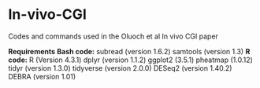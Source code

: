# In-vivo-CGI

Codes and commands used in the Oluoch et al In vivo CGI paper

**Requirements**
**Bash code:**
subread (version 1.6.2)
samtools (version 1.3)
**R code:**
R (Version 4.3.1)
dplyr (version 1.1.2)
ggplot2 (3.5.1)
pheatmap (1.0.12)
tidyr (version 1.3.0)
tidyverse (version 2.0.0)
DESeq2 (version 1.40.2)
DEBRA (version 1.01)

